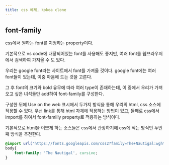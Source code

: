 ```yaml
---
title: css 예제, kokoa clone
---
```


## font-family  

css에서 원하는 font를 지정하는 property이다.  

기본적으로 vs code에 내장되어있는 font를 사용해도 좋지만, 여러 font를 웹브라우저에서 검색하여 가져올 수 도 있다.  

우리는 google font라는 사이트에서 font를 가져올 것이다. google font에는 여러 font들이 있는데, 이중 마음에 드는 것을 고른다.  

그 후 font의 크기와 bold 유무에 따라 여러 type이 존재하는데, 이 중에서 우리가 가져오고 싶은 녀석들만 add하여 font-family를 구성한다.  

구성한 뒤에 Use on the web 표시에서 두가지 방식을 통해 우리의 html, css 소스에 적용할 수 있다. 우선 link를 통해 html 자체에 적용하는 방법이 있고, 둘째로 css에서 import를 하여서 font-famiily property로 적용하는 방식이다.  

기본적으로 html을 이쁘게 하는 소스들은 css에서 관장하기에 css에 적는 방식인 두번째 방식을 추천한다. 

```css
@import url('https://fonts.googleapis.com/css2?family=The+Nautigal:wght@400;700&display=swap');
body{
    font-family: 'The Nautigal', cursive;
}
```  



